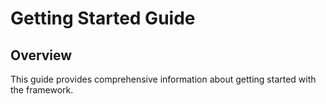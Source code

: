 # Getting Started Guide

## Overview

This guide provides comprehensive information about getting started with the framework.
